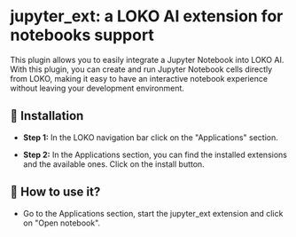 # jupyter_ext: a LOKO AI extension for notebooks support

This plugin allows you to easily integrate a Jupyter Notebook into LOKO AI. With this plugin, you can create and run Jupyter Notebook cells directly from LOKO, making it easy to have an interactive notebook experience without leaving your development environment.

## :electric_plug: Installation

- **Step 1:** In the LOKO navigation bar click on the "Applications" section.

- **Step 2:** In the Applications section, you can find the installed extensions and the available ones. Click on the install button.

## :mag_right: How to use it?

- Go to the Applications section, start the jupyter_ext extension and click on "Open notebook".
